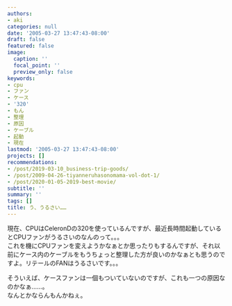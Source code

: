 ```yaml
---
authors:
- aki
categories: null
date: '2005-03-27 13:47:43-08:00'
draft: false
featured: false
image:
  caption: ''
  focal_point: ''
  preview_only: false
keywords:
- cpu
- ファン
- ケース
- '320'
- もん
- 整理
- 原因
- ケーブル
- 起動
- 現在
lastmod: '2005-03-27 13:47:43-08:00'
projects: []
recommendations:
- /post/2019-03-10_business-trip-goods/
- /post/2009-04-26-tiyanneruhasonomama-vol-dot-1/
- /post/2020-01-05-2019-best-movie/
subtitle: ''
summary: ''
tags: []
title: う、うるさい……
---
```


現在、CPUはCeleronDの320を使っているんですが、最近長時間起動しているとCPUファンがうるさいのなんのって。。。  
これを機にCPUファンを変えようかなぁとか思ったりもするんですが、それ以前にケース内のケーブルをもうちょっと整理した方が良いのかなぁとも思うのですよ。リテールのFANはうるさいです。。。  
  
そういえば、ケースファンは一個もついていないのですが、これも一つの原因なのかなぁ……。  
なんとかならんもんかねぇ。